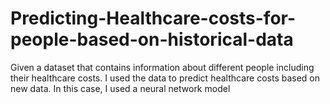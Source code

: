 # Predicting-Healthcare-costs-for-people-based-on-historical-data
Given a dataset that contains information about different people including their healthcare costs. I used the data to predict healthcare costs based on new data.
In this case, I used a neural network model
